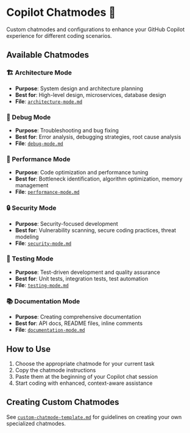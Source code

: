 # Copilot Chatmodes 🤖

Custom chatmodes and configurations to enhance your GitHub Copilot experience for different coding scenarios.

## Available Chatmodes

### 🏗️ Architecture Mode
- **Purpose**: System design and architecture planning
- **Best for**: High-level design, microservices, database design
- **File**: [`architecture-mode.md`](architecture-mode.md)

### 🐛 Debug Mode
- **Purpose**: Troubleshooting and bug fixing
- **Best for**: Error analysis, debugging strategies, root cause analysis
- **File**: [`debug-mode.md`](debug-mode.md)

### 🚀 Performance Mode
- **Purpose**: Code optimization and performance tuning
- **Best for**: Bottleneck identification, algorithm optimization, memory management
- **File**: [`performance-mode.md`](performance-mode.md)

### 🔒 Security Mode
- **Purpose**: Security-focused development
- **Best for**: Vulnerability scanning, secure coding practices, threat modeling
- **File**: [`security-mode.md`](security-mode.md)

### 🧪 Testing Mode
- **Purpose**: Test-driven development and quality assurance
- **Best for**: Unit tests, integration tests, test automation
- **File**: [`testing-mode.md`](testing-mode.md)

### 📚 Documentation Mode
- **Purpose**: Creating comprehensive documentation
- **Best for**: API docs, README files, inline comments
- **File**: [`documentation-mode.md`](documentation-mode.md)

## How to Use

1. Choose the appropriate chatmode for your current task
2. Copy the chatmode instructions
3. Paste them at the beginning of your Copilot chat session
4. Start coding with enhanced, context-aware assistance

## Creating Custom Chatmodes

See [`custom-chatmode-template.md`](custom-chatmode-template.md) for guidelines on creating your own specialized chatmodes.